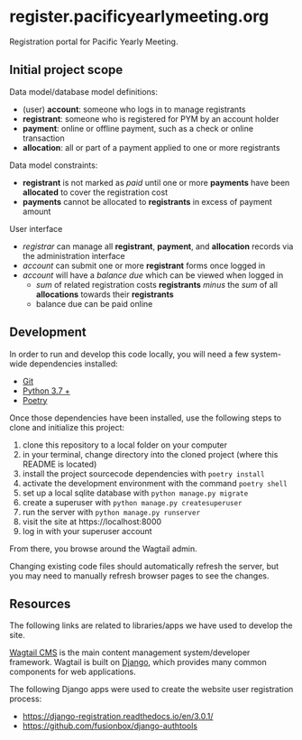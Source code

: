 # register.pacificyearlymeeting.org
Registration portal for Pacific Yearly Meeting.

## Initial project scope
Data model/database model definitions:
- (user) **account**: someone who logs in to manage registrants
- **registrant**: someone who is registered for PYM by an account holder
- **payment**: online or offline payment, such as a check or online transaction
- **allocation**: all or part of a payment applied to one or more registrants

Data model constraints:
- **registrant** is not marked as *paid* until one or more **payments** have been **allocated** to cover the registration cost
- **payments** cannot be allocated to **registrants** in excess of payment amount

User interface
- *registrar* can manage all **registrant**, **payment**, and **allocation** records via the administration interface
- *account* can submit one or more **registrant** forms once logged in
- *account* will have a *balance due* which can be viewed when logged in
  - *sum* of related registration costs **registrants** *minus* the *sum* of all **allocations** towards their **registrants**
  - balance due can be paid online

## Development
In order to run and develop this code locally, you will need a few system-wide dependencies installed:

- [Git](https://git-scm.com/)
- [Python 3.7 +](https://www.python.org/)
- [Poetry](https://python-poetry.org/)

Once those dependencies have been installed, use the following steps to clone and initialize this project:

1. clone this repository to a local folder on your computer
2. in your terminal, change directory into the cloned project (where this README is located)
3. install the project sourcecode dependencies with `poetry install`
4. activate the development environment with the command `poetry shell`
5. set up a local sqlite database with `python manage.py migrate`
6. create a superuser with `python manage.py createsuperuser`
7. run the server with `python manage.py runserver`
8. visit the site at https://localhost:8000
9. log in with your superuser account

From there, you browse around the Wagtail admin.

Changing existing code files should automatically refresh the server, but you may need to manually refresh browser pages to see the changes.

## Resources
The following links are related to libraries/apps we have used to develop the site.

[Wagtail CMS](https://Wagtail.io) is the main content management system/developer framework. Wagtail is built on [Django](https://djangoproject.com), which provides many common components for web applications.

The following Django apps were used to create the website user registration process:
- https://django-registration.readthedocs.io/en/3.0.1/
- https://github.com/fusionbox/django-authtools